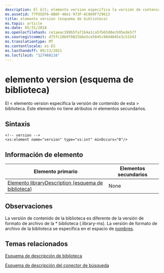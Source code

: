 ```yaml
---
description: El &lt; elemento version especifica la versión de contenido de esta &gt; biblioteca. Este elemento no tiene atributos ni elementos secundarios.
ms.assetid: 77FD5EF6-6B6F-48e1-973F-AC069F729613
title: elemento version (esquema de biblioteca)
ms.topic: article
ms.date: 05/31/2018
ms.openlocfilehash: ce1aeac399b5fa71b4a1ca57b63d8ecb95ede57f
ms.sourcegitcommit: d75fc10b9f0825bbe5ce5045c90d4045e3c53243
ms.translationtype: MT
ms.contentlocale: es-ES
ms.lasthandoff: 09/13/2021
ms.locfileid: "127468116"
---
```

# <a name="version-element-library-schema"></a>elemento version (esquema de biblioteca)

El &lt; elemento version especifica la versión de contenido de esta &gt; biblioteca. Este elemento no tiene atributos ni elementos secundarios.

## <a name="syntax"></a>Sintaxis

``` syntax
<!-- version -->
<xs:element name="version" type="xs:int" minOccurs="0"/>
```

## <a name="element-information"></a>Información de elemento



| Elemento primario                                                               | Elementos secundarios |
|------------------------------------------------------------------------------|----------------|
| [Elemento libraryDescription (esquema de biblioteca)](schema-librarydescription.md) | None           |



 

## <a name="remarks"></a>Observaciones

La versión de contenido de la biblioteca es diferente de la versión de formato de archivo de la \* biblioteca (.library-ms). La versión de formato de archivo de la biblioteca se especifica en el espacio de [nombres](library-schema-entry.md).

## <a name="related-topics"></a>Temas relacionados

<dl> <dt>

[Esquema de descripción de biblioteca](library-schema-entry.md)
</dt> <dt>

[Esquema de descripción del conector de búsqueda](../search/search-sconn-desc-schema-entry.md)
</dt> </dl>

 

 
